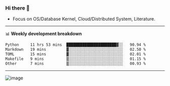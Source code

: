 ### Hi there 👋
<!-- * Daily Meditation via Leetcode/Competitive-Programming. -->
* Focus on OS/Database Kernel, Cloud/Distributed System, Literature.

-------

📊 **Weekly development breakdown**
<!--START_SECTION:waka-->

```txt
Python     11 hrs 53 mins  ██████████████████████▓░░   90.94 %
Markdown   19 mins         ▓░░░░░░░░░░░░░░░░░░░░░░░░   02.50 %
TOML       15 mins         ▓░░░░░░░░░░░░░░░░░░░░░░░░   02.01 %
Makefile   9 mins          ▒░░░░░░░░░░░░░░░░░░░░░░░░   01.15 %
Other      7 mins          ▒░░░░░░░░░░░░░░░░░░░░░░░░   00.93 %
```

<!--END_SECTION:waka-->

-------

<!-- [![Leetcode Stats](https://leetcard.jacoblin.cool/hzhang413?font=Fira+Mono)](https://leetcode.com/fxrc) -->
![image](./cyberpunk-ghost-in-the-shell.gif)
<!--![image](./gis-archive.png)-->
